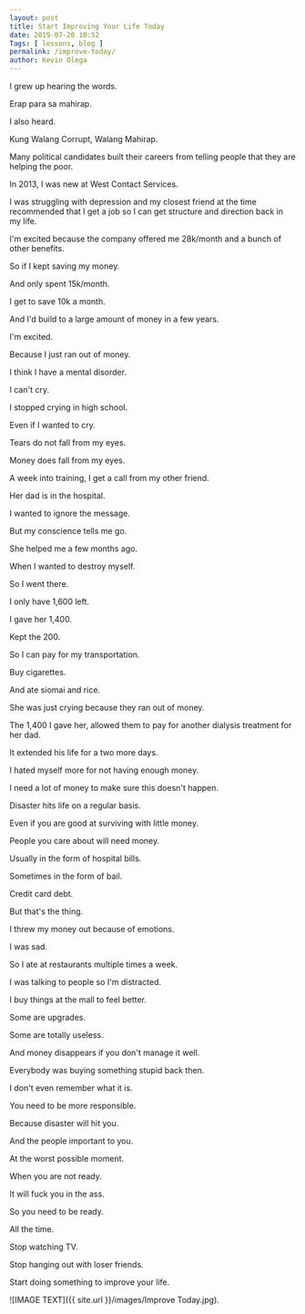 ```yaml
--- 
layout: post 
title: Start Improving Your Life Today
date: 2019-07-20 10:52
Tags: [ lessons, blog ]
permalink: /improve-today/ 
author: Kevin Olega 
--- 
```

I grew up hearing the words.

Erap para sa mahirap.

I also heard.

Kung Walang Corrupt, Walang Mahirap.

Many political candidates built their careers from telling people that they are helping the poor.

In 2013, I was new at West Contact Services.

I was struggling with depression and my closest friend at the time recommended that I get a job so I can get structure and direction back in my life.

I'm excited because the company offered me 28k/month and a bunch of other benefits.

So if I kept saving my money.

And only spent 15k/month.

I get to save 10k a month.

And I'd build to a large amount of money in a few years.

I'm excited.

Because I just ran out of money.

I think I have a mental disorder.

I can't cry.

I stopped crying in high school.

Even if I wanted to cry.

Tears do not fall from my eyes.

Money does fall from my eyes.

A week into training, I get a call from my other friend.

Her dad is in the hospital.

I wanted to ignore the message.

But my conscience tells me go.

She helped me a few months ago.

When I wanted to destroy myself.

So I went there.

I only have 1,600 left.

I gave her 1,400.

Kept the 200.

So I can pay for my transportation.

Buy cigarettes.

And ate siomai and rice.

She was just crying because they ran out of money.

The 1,400 I gave her, allowed them to pay for another dialysis treatment for her dad.

It extended his life for a two more days.

I hated myself more for not having enough money.

I need a lot of money to make sure this doesn't happen.

Disaster hits life on a regular basis.

Even if you are good at surviving with little money.

People you care about will need money.

Usually in the form of hospital bills.

Sometimes in the form of bail.

Credit card debt.

But that's the thing.

I threw my money out because of emotions.

I was sad.

So I ate at restaurants multiple times a week.

I was talking to people so I'm distracted.

I buy things at the mall to feel better.

Some are upgrades.

Some are totally useless.

And money disappears if you don't manage it well.

Everybody was buying something stupid back then.

I don't even remember what it is.

You need to be more responsible.

Because disaster will hit you.

And the people important to you.

At the worst possible moment.

When you are not ready.

It will fuck you in the ass.

So you need to be ready.

All the time.

Stop watching TV.

Stop hanging out with loser friends.

Start doing something to improve your life.

![IMAGE TEXT]({{ site.url }}/images/Improve Today.jpg).